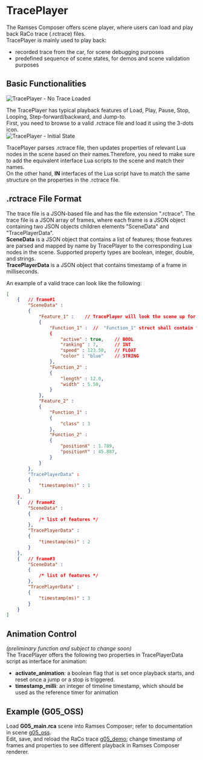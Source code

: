 <!--
SPDX-License-Identifier: MPL-2.0

This file is part of Ramses Composer
(see https://github.com/COVESA/ramses-composer-docs).

This Source Code Form is subject to the terms of the Mozilla Public License, v. 2.0.
If a copy of the MPL was not distributed with this file, You can obtain one at http://mozilla.org/MPL/2.0/.
-->

# TracePlayer
The Ramses Composer offers scene player, where users can load and play back RaCo trace (.rctrace) files.  
TracePlayer is mainly used to play back:
- recorded trace from the car, for scene debugging purposes
- predefined sequence of scene states, for demos and scene validation purposes

## Basic Functionalities
![](docs/traceplayer_notrace.png "TracePlayer - No Trace Loaded")

The TracePlayer has typical playback features of Load, Play, Pause, Stop, Looping, Step-forward/backward, and Jump-to.  
First, you need to browse to a valid .rctrace file and load it using the 3-dots icon.  
![](docs/traceplayer_init.png "TracePlayer - Initial State")

TracePlayer parses .rctrace file, then updates properties of relevant Lua nodes in the scene based on their names.Therefore, you need to make sure to add the equivalent interface Lua scripts to the scene and match their names.  
On the other hand, **IN** interfaces of the Lua script have to match the same structure on the properties in the .rctrace file.

## .rctrace File Format
The trace file is a JSON-based file and has the file extension ".rctrace". The trace file is a JSON array of frames, where each frame is a JSON object containing two JSON objects children elements "SceneData" and "TracePlayerData".  
**SceneData** is a JSON object that contains a list of features; those features are parsed and mapped by name by TracePlayer to the corresponding Lua nodes in the scene. Supported property types are boolean, integer, double, and strings.  
**TracePlayerData** is a JSON object that contains timestamp of a frame in milliseconds.

An example of a valid trace can look like the following:

```json
[
    {   // frame#1 
        "SceneData" :
        {
            "Feature_1" :    // TracePlayer will look the scene up for a Lua node with the name "Feature_1". It shall have IN interface structs named "Function_1" and "Function_2"
            {
                "Function_1" :  //  "Function_1" struct shall contain "active", "ranking", "speed", and "color" IN properties with equivalent types
                {
                    "active" : true,    // BOOL
                    "ranking" : 7,      // INT
                    "speed" : 123.50,   // FLOAT
                    "color" : "blue"    // STRING
                },
                "Function_2" :
                {
                    "length" : 12.0,
                    "width" : 5.50,
                }
            },
            "Feature_2" :
            {
                "Function_1" :
                {
                    "class" : 3
                },
                "Function_2" :
                {
                    "positionX" : 1.789,
                    "positionY" : 45.887,
                }
            }
        },
        "TracePlayerData" :
        {
            "timestamp(ms)" : 1
        }
    },
    {   // frame#2
        "SceneData" :
        {
            /* list of features */
        },
        "TracePlayerData" :
        {
            "timestamp(ms)" : 2
        }
    },
    {   // frame#3
        "SceneData" :
        {
            /* list of features */
        },
        "TracePlayerData" :
        {
            "timestamp(ms)" : 3
        }
    }
]
```
## Animation Control
*(preliminary function and subject to change soon)*  
The TracePlayer offers the following two properties in TracePlayerData script as interface for animation:
- **activate_animation**: a boolean flag that is set once playback starts, and reset once a jump or a stop is triggered.
- **timestamp_milli**: an integer of timeline timestamp, which should be used as the reference timer for animation
## Example (G05_OSS)
Load **G05_main.rca** scene into Ramses Composer; refer to documentation in scene [g05_oss](https://github.com/bmwcarit/digital-car-3d/tree/master/G05).  
Edit, save, and reload the RaCo trace [g05_demo](traces/g05_demo.rctrace); change timestamp of frames and properties to see different playback in Ramses Composer renderer.